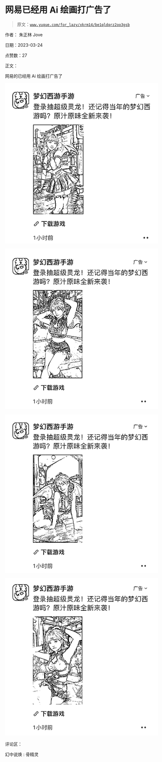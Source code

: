 # 网易已经用 Ai 绘画打广告了

> 原文：[`www.yuque.com/for_lazy/xkrm14/be1qldqrz2oo3gsb`](https://www.yuque.com/for_lazy/xkrm14/be1qldqrz2oo3gsb)

作者： 朱正林 Jove

日期：2023-03-24

点赞数：27

正文：

网易的已经用 Ai 绘画打广告了

![](img/1970c179a05134cf766096e948f2ea3b.png)

![](img/205ef229bf49e10a4f45e362e3c48163.png)

![](img/0f0dd09ee2675d1cd0ad16db4e94494b.png)

![](img/1a9361547f3d999883af1e2550f680c3.png)

评论区：

幻中说焕 : 骨精灵



